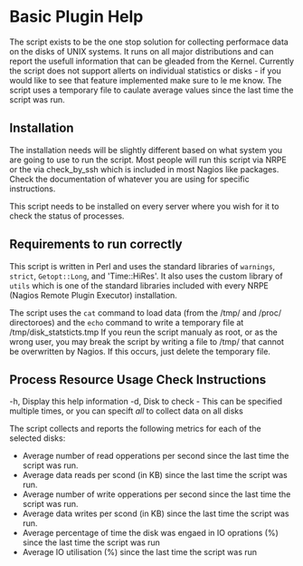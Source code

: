 # Basic Plugin Help

The script exists to be the one stop solution for collecting performace data on the  disks of UNIX systems. It runs on all major distributions and can report the usefull information that can be gleaded from the Kernel. Currently the script does not support allerts on individual statistics or disks - if you would like to see that feature implemented make sure to le me know. The script uses a temporary file to caulate average values since the last time the script was run.

## Installation

The installation needs will be slightly different based on what system you are going to use to run the script. Most people will run this script via NRPE or the via check_by_ssh which is included in most Nagios like packages. Check the documentation of whatever you are using for specific instructions.

This script needs to be installed on every server where you wish for it to check the status of processes.

## Requirements to run correctly

This script is written in Perl and uses the standard libraries of `warnings`, `strict`, `Getopt::Long`,  and 'Time::HiRes'. It also uses the custom library of  `utils` which is one of the standard libraries included with every NRPE (Nagios Remote Plugin Executor) installation. 
 
The script uses the `cat` command to load data (from the /tmp/ and /proc/ directoroes) and the `echo` command to write a temporary file at /tmp/disk_statsticts.tmp If you reun the script manualy as root, or as the wrong user, you may break the script by writing a file to /tmp/ that cannot be overwritten by Nagios. If this occurs, just delete the temporary file. 

## Process Resource Usage Check Instructions

 -h,             Display this help information
 -d,             Disk to check - This can be specified multiple times, or you can specift *all*
                   to collect data on all disks

The script collects and reports the following metrics for each of the selected disks:
 
 * Average number of read opperations per second since the last time the script was run.
 * Average data reads per scond (in KB) since the last time the script was run.
 * Average number of write opperations per second since the last time the script was run.
 * Average data writes per scond (in KB) since the last time the script was run.
 * Average percentage of time the disk was engaed in IO oprations (%) since the last time the script was run
 * Average IO utilisation (%) since the last time the script was run